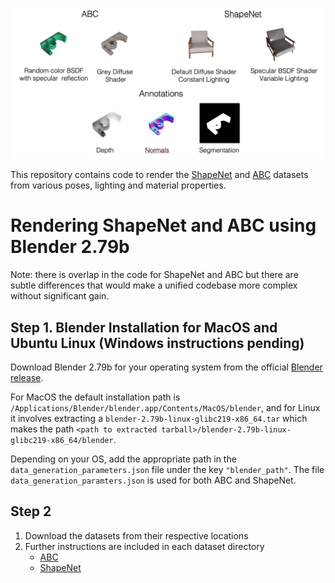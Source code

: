 ![alt text](rendering.png)

This repository contains code to render the [ShapeNet](https://shapenet.org/) and [ABC](https://deep-geometry.github.io/abc-dataset/) datasets from various poses, lighting and material properties.

# Rendering ShapeNet and ABC using Blender 2.79b

Note: there is overlap in the code for ShapeNet and ABC but there are subtle differences that would make a unified codebase more complex without significant gain.

## Step 1. Blender Installation for MacOS and Ubuntu Linux (Windows instructions pending)
Download Blender 2.79b for your operating system from the official [Blender release](https://download.blender.org/release/Blender2.79/).

For MacOS the default installation path is
 `/Applications/Blender/blender.app/Contents/MacOS/blender`,
 and for Linux it involves extracting a `blender-2.79b-linux-glibc219-x86_64.tar`  which makes the path
 `<path to extracted tarball>/blender-2.79b-linux-glibc219-x86_64/blender`.

Depending on your OS, add the appropriate path in the `data_generation_parameters.json` file under the key `"blender_path"`.
The file `data_generation_paramters.json` is used for both ABC and ShapeNet.

## Step 2

1. Download the datasets from their respective locations
2. Further instructions are included in each dataset directory
     - [ABC](./ABC/readme.md)
     - [ShapeNet](./ShapeNet/readme.md)
